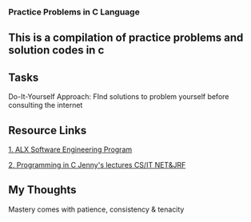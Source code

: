 ### Practice Problems in C Language
## This is a compilation of practice problems and solution codes in c

## Tasks
Do-It-Yourself Approach: FInd solutions to problem yourself before consulting the internet

## Resource Links

[1. ALX Software Engineering Program](https://www.alxafrica.com/programme_post/full-stack-software-engineer)

[2. Programming in C Jenny's lectures CS/IT NET&JRF](https://www.youtube.com/watch?v=EjavYOFoJJ0&list=PLdo5W4Nhv31a8UcMN9-35ghv8qyFWD9_S)

## My Thoughts
Mastery comes with patience, consistency & tenacity
